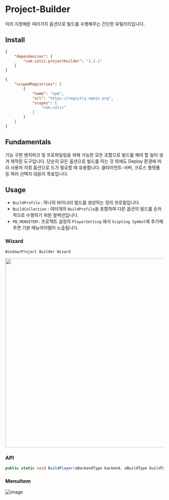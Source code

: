 # Project-Builder

미리 지정해둔 여러가지 옵션으로 빌드를 수행해주는 간단한 유틸리티입니다.  

## Install

```json
{
    "dependencies": {
        "com.calci.projectbuilder": "1.2.1"
    }
}
```

```json
{
    "scopedRegistries": [
        {
            "name": "npm",
            "url": "https://registry.npmjs.org",
            "scopes": [
                "com.calci"
            ]
        }
    ]
}
```

## Fundamentals
기능 구현 벤치마크 및 프로파일링을 위해 가능한 모든 조합으로 빌드를 해야 할 일이 생겨 제작된 도구입니다. 
단순히 모든 옵션으로 빌드를 하는 것 외에도 Deploy 환경에 따라 사용자 지정 옵션으로 드가 필요할 때 유용합니다.
클라이언트-서버, 크로스 플랫폼 등 여러 선택지 대응이 목표입니다.

## Usage
- `BuildProfile` : 하나의 바이너리 빌드를 생성하는 정의 프로필입니다.  
- `BuildCollection` : 여러개의 `BuildProfile`을 포함하여 다른 옵션의 빌드를 순차적으로 수행하기 위한 컬렉션입니다.  
- `PB_MENUITEM` : 프로젝트 설정의 `PlayerSetting` 에서 `Scipting Symbol`에 추가해주면 기본 메뉴아이템이 노출됩니다.  

### Wizard
`Window/Project Builder Wizard`

<p align="center">
<img src="https://user-images.githubusercontent.com/79823287/139193876-8b079be8-f1ec-404f-843b-9a1aa10ce3fd.png" width="600">
</p>


### API

```csharp
public static void BuildPlayer(eBackendType backend, eBuildType buildType, eShippingType shippingType)
```

### MenuItem
 ![image](https://user-images.githubusercontent.com/79823287/122322590-a95a2780-cf60-11eb-8116-bb1efc103fed.png)
